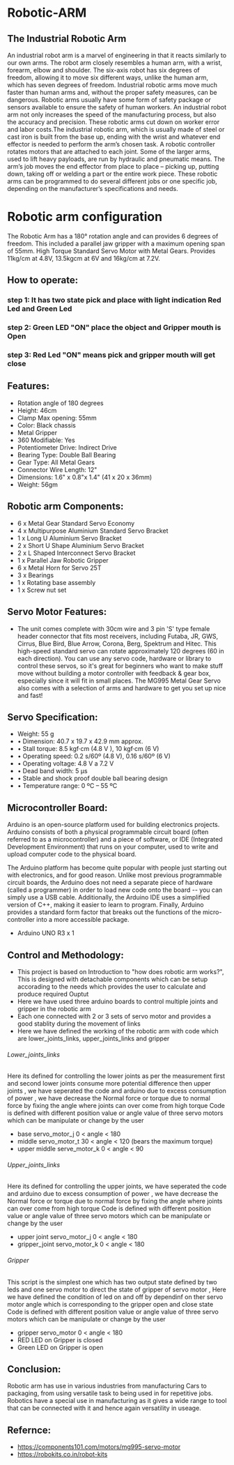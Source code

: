 # Robotic-ARM
## The Industrial Robotic Arm
An industrial robot arm is a marvel of engineering in that it reacts similarly to our own arms. The robot arm closely resembles a human arm, with a wrist, forearm, elbow and shoulder. The six-axis robot has six degrees of freedom, allowing it to move six different ways, unlike the human arm, which has seven degrees of freedom.
Industrial robotic arms move much faster than human arms and, without the proper safety measures, can be dangerous. Robotic arms usually have some form of safety package or sensors available to ensure the safety of human workers.
An industrial robot arm not only increases the speed of the manufacturing process, but also the accuracy and precision. These robotic arms cut down on worker error and labor costs.The industrial robotic arm, which is usually made of steel or cast iron is built from the base up, ending with the wrist and whatever end effector is needed to perform the arm’s chosen task. A robotic controller rotates motors that are attached to each joint. Some of the larger arms, used to lift heavy payloads, are run by hydraulic and pneumatic means.
The arm’s job moves the end effector from place to place – picking up, putting down, taking off or welding a part or the entire work piece. These robotic arms can be programmed to do several different jobs or one specific job, depending on the manufacturer’s specifications and needs.
# Robotic arm configuration 
The Robotic Arm has a 180° rotation angle and can provides 6 degrees of freedom. This included a parallel jaw gripper with a maximum opening span of 55mm.
High Torque Standard Servo Motor with Metal Gears. Provides 11kg/cm at 4.8V, 13.5kgcm at 6V and 16kg/cm at 7.2V.

## How to operate:
### step 1: It has two state pick and place with light indication Red Led and Green Led 
### step 2: Green LED "ON" place the object and Gripper mouth is Open 
### step 3: Red Led "ON" means pick and gripper mouth will get close

## Features:
* Rotation angle of 180 degrees
* Height: 46cm
* Clamp Max opening: 55mm
* Color: Black chassis 
* Metal Gripper 
* 360 Modifiable: Yes
* Potentiometer Drive: Indirect Drive
* Bearing Type: Double Ball Bearing
* Gear Type: All Metal Gears
* Connector Wire Length: 12"
* Dimensions: 1.6" x 0.8"x 1.4" (41 x 20 x 36mm)
* Weight: 56gm
## Robotic arm Components:
* 6 x Metal Gear Standard Servo Economy
* 4 x Multipurpose Aluminium Standard Servo Bracket
* 1 x Long U Aluminium Servo Bracket
* 2 x Short U Shape Aluminium Servo Bracket
* 2 x L Shaped Interconnect Servo Bracket
* 1 x Parallel Jaw Robotic Gripper
* 6 x Metal Horn for Servo 25T
* 3 x Bearings
* 1 x Rotating base assembly
* 1 x Screw nut set
## Servo Motor Features:
* The unit comes complete with 30cm wire and 3 pin 'S' type female header connector that fits 
most receivers, including Futaba, JR, GWS, Cirrus, Blue Bird, Blue Arrow, Corona, Berg, 
Spektrum and Hitec. 
This high-speed standard servo can rotate approximately 120 degrees (60 in each direction). 
You can use any servo code, hardware or library to control these servos, so it's great for 
beginners who want to make stuff move without building a motor controller with feedback & 
gear box, especially since it will fit in small places. The MG995 Metal Gear Servo also 
comes with a selection of arms and hardware to get you set up nice and fast!
## Servo Specification:
* Weight: 55 g 
* • Dimension: 40.7 x 19.7 x 42.9 mm approx. 
* • Stall torque: 8.5 kgf·cm (4.8 V ), 10 kgf·cm (6 V) 
* • Operating speed: 0.2 s/60º (4.8 V), 0.16 s/60º (6 V) 
* • Operating voltage: 4.8 V a 7.2 V 
* • Dead band width: 5 µs 
* • Stable and shock proof double ball bearing design 
* • Temperature range: 0 ºC – 55 ºC
## Microcontroller Board:
Arduino is an open-source platform used for building electronics projects. Arduino consists of both a physical programmable circuit board (often referred to as a microcontroller) and a piece of software, or IDE (Integrated Development Environment) that runs on your computer, used to write and upload computer code to the physical board.

The Arduino platform has become quite popular with people just starting out with electronics, and for good reason. Unlike most previous programmable circuit boards, the Arduino does not need a separate piece of hardware (called a programmer) in order to load new code onto the board -- you can simply use a USB cable. Additionally, the Arduino IDE uses a simplified version of C++, making it easier to learn to program. Finally, Arduino provides a standard form factor that breaks out the functions of the micro-controller into a more accessible package.
* Arduino UNO R3 x 1
## Control and Methodology: 
* This project is based on Introduction to "how does robotic arm works?", This is designed with detachable components which can be setup accorading to the needs which provides the user to calculate and produce required Ouptut
* Here we have used three arduino boards to control multiple joints and gripper in the robotic arm 
* Each one connected with 2 or 3 sets of servo motor and provides a good stablity during the movement of links 
* Here we have defined the working of the robotic arm with code which are lower_joints_links, upper_joints_links and gripper 
###### Lower_joints_links
Here its defined for controlling the lower joints as per the measurement first and second lower joints consume more potential difference then upper joints , we have seperated the code and arduino due to excess consumption of power , we have decrease the Normal force or torque due to normal force by fixing the angle where joints can over come from high torque 
Code is defined with different position value or angle value of three servo motors which can be manipulate or change by the user
* base servo_motor_j 0 < angle < 180
* middle servo_motor_t 30 < angle < 120 (bears the maximum torque)
* upper middle serve_motor_k 0 < angle < 90
###### Upper_joints_links  
Here its defined for controlling the upper joints, we have seperated the code and arduino due to excess consumption of power , we have decrease the Normal force or torque due to normal force by fixing the angle where joints can over come from high torque 
Code is defined with different position value or angle value of three servo motors which can be manipulate or change by the user
* upper joint servo_motor_j 0 < angle < 180
* gripper_joint servo_motor_k 0 < angle < 180 
###### Gripper 
This script is the simplest one which has two output state defined by two leds and one servo motor to direct the state of gripper of servo motor , Here we have defined the condition of led on and off by dependinf on ther servo motor angle which is corresponding to the gripper open and close state
Code is defined with different position value or angle value of three servo motors which can be manipulate or change by the user
* gripper servo_motor 0 < angle < 180
* RED LED on Gripper is closed 
* Green LED on Gripper is open 
## Conclusion:
Robotic arm has use in various industries from manufacturing Cars to packaging, from using versatile task to being used in for repetitive jobs. Robotics have a special use in manufacturing as it gives a wide range to tool that can be connected with it and hence again versatility in useage.
## Refernce:
* https://components101.com/motors/mg995-servo-motor
* https://robokits.co.in/robot-kits



